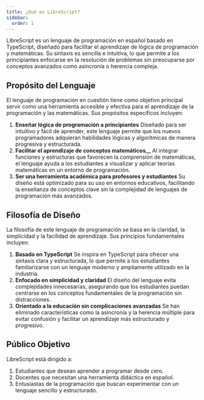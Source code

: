 ```yaml
---
title: ¿Qué es LibreScript?
sidebar:
  order: 1
---
```


LibreScript es un lenguaje de programación en español basado en TypeScript, diseñado para facilitar el aprendizaje de lógica de programación y matemáticas. Su sintaxis es sencilla e intuitiva, lo que permite a los principiantes enfocarse en la resolución de problemas sin preocuparse por conceptos avanzados como asincronía o herencia compleja.

## Propósito del Lenguaje

El lenguaje de programación en cuestión tiene como objetivo principal servir como una herramienta accesible y efectiva para el aprendizaje de la programación y las matemáticas. Sus propósitos específicos incluyen:

1. **Enseñar lógica de programación a principiantes**
    Diseñado para ser intuitivo y fácil de aprender, este lenguaje permite que los nuevos programadores adquieran habilidades lógicas y algorítmicas de manera progresiva y estructurada.
2. **Facilitar el aprendizaje de conceptos matemáticos__**
    Al integrar funciones y estructuras que favorecen la comprensión de matemáticas, el lenguaje ayuda a los estudiantes a visualizar y aplicar teorías matemáticas en un entorno de programación.
3. **Ser una herramienta académica para profesores y estudiantes**
    Su diseño está optimizado para su uso en entornos educativos, facilitando la enseñanza de conceptos clave sin la complejidad de lenguajes de programación más avanzados.

## Filosofía de Diseño

La filosofía de este lenguaje de programación se basa en la claridad, la simplicidad y la facilidad de aprendizaje. Sus principios fundamentales incluyen:

1. **Basado en TypeScript**
    Se inspira en TypeScript para ofrecer una sintaxis clara y estructurada, lo que permite a los estudiantes familiarizarse con un lenguaje moderno y ampliamente utilizado en la industria.
2. **Enfocado en simplicidad y claridad**
    El diseño del lenguaje evita complejidades innecesarias, asegurando que los estudiantes puedan centrarse en los conceptos fundamentales de la programación sin distracciones.
3. **Orientado a la educación sin complicaciones avanzadas**
    Se han eliminado características como la asincronía y la herencia múltiple para evitar confusión y facilitar un aprendizaje más estructurado y progresivo.

## Público Objetivo

LibreScript está dirigido a:

1. Estudiantes que desean aprender a programar desde cero.
2. Docentes que necesitan una herramienta didáctica en español.
3. Entusiastas de la programación que buscan experimentar con un lenguaje sencillo y estructurado.
